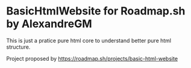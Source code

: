 # BasicHtmlWebsite for Roadmap.sh by AlexandreGM
This is just a pratice pure html core to understand better pure html structure.

Project proposed by https://roadmap.sh/projects/basic-html-website
